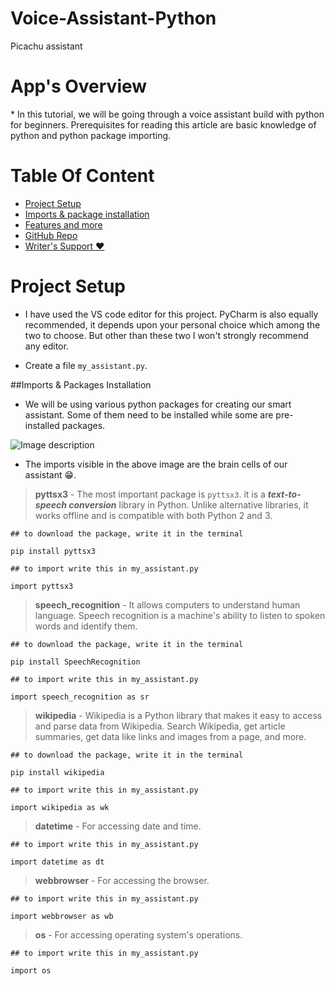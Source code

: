 # Voice-Assistant-Python
Picachu assistant

# App's Overview 
<p>
* In this tutorial, we will be going through a voice assistant build with python for beginners. Prerequisites for reading this article are basic knowledge of python and python package importing.
<p> 


# Table Of Content

- [Project Setup ](#setup)
- [Imports & package installation](#imports)
- [Features and more](#features)
- [GitHub Repo ](#github)
- [Writer's Support ❤️](#support)

<a name="setup"></a>
# Project Setup
* I have used the VS code editor for this project. PyCharm is also equally recommended, it depends upon your personal choice which among the two to choose. But other than these two I won't strongly recommend any editor.

* Create a file `my_assistant.py`.

<a name="imports"></a>
##Imports & Packages Installation

* We will be using various python packages for creating our smart assistant. Some of them need to be installed while some are pre-installed packages.

![Image description](https://dev-to-uploads.s3.amazonaws.com/uploads/articles/sb57gsww29d71p634yrd.png)  

* The imports visible in the above image are the brain cells of our assistant 😁. 

>**pyttsx3** - The most important package is `pyttsx3`.
 it is a **_text-to-speech conversion_** library in Python. Unlike alternative libraries, it works offline and is compatible with both Python 2 and 3.

```
## to download the package, write it in the terminal

pip install pyttsx3

## to import write this in my_assistant.py

import pyttsx3 

```

>**speech_recognition** - It allows computers to understand human language. Speech recognition is a machine's ability to listen to spoken words and identify them.
```
## to download the package, write it in the terminal

pip install SpeechRecognition

## to import write this in my_assistant.py

import speech_recognition as sr 
```
>**wikipedia** - Wikipedia is a Python library that makes it easy to access and parse data from Wikipedia. Search Wikipedia, get article summaries, get data like links and images from a page, and more.

```
## to download the package, write it in the terminal

pip install wikipedia

## to import write this in my_assistant.py

import wikipedia as wk 
```

>**datetime** - For accessing date and time.
```
## to import write this in my_assistant.py

import datetime as dt
```
>**webbrowser** - For accessing the browser.
```
## to import write this in my_assistant.py

import webbrowser as wb
```
>**os** - For accessing operating system's operations.
```
## to import write this in my_assistant.py

import os
```


 


